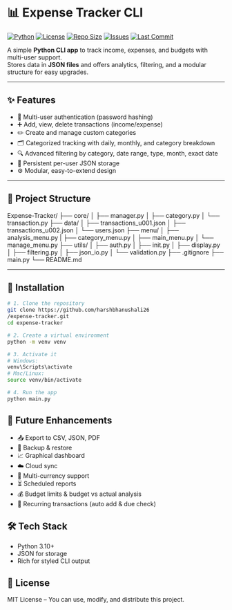 # 📊 Expense Tracker CLI

[![Python](https://img.shields.io/badge/python-3.10%2B-blue)](https://www.python.org/downloads/)
[![License](https://img.shields.io/badge/license-MIT-green)](LICENSE)
[![Repo Size](https://img.shields.io/github/repo-size/harshbhanushali26/expense-tracker)](../../)
[![Issues](https://img.shields.io/github/issues/harshbhanushali26/expense-tracker)](../../issues)
[![Last Commit](https://img.shields.io/github/last-commit/harshbhanushali26/expense-tracker)](../../commits/main)

A simple **Python CLI app** to track income, expenses, and budgets with multi-user support.  
Stores data in **JSON files** and offers analytics, filtering, and a modular structure for easy upgrades.

---

## ✨ Features
- 🔑 Multi-user authentication (password hashing)
- ➕ Add, view, delete transactions (income/expense)
- ✏️ Create and manage custom categories
- 🗂 Categorized tracking with daily, monthly, and category breakdown
- 🔍 Advanced filtering by category, date range, type, month, exact date
- 💾 Persistent per-user JSON storage
- ⚙️ Modular, easy-to-extend design

---



## 📂 Project Structure
Expense-Tracker/
├── core/
│ ├── manager.py
│ ├── category.py
│ └── transaction.py
├── data/
│ ├── transactions_u001.json
│ ├── transactions_u002.json
│ └── users.json
├── menu/
│ ├── analysis_menu.py
| ├── category_menu.py
│ ├── main_menu.py
│ └── manage_menu.py
├── utils/
│ ├── auth.py
│ ├── init.py
│ ├── display.py
│ ├── filtering.py
│ ├── json_io.py
│ └── validation.py
├── .gitignore
├── main.py
└── README.md



---

## 🚀 Installation
```bash
# 1. Clone the repository
git clone https://github.com/harshbhanushali26
/expense-tracker.git
cd expense-tracker

# 2. Create a virtual environment
python -m venv venv

# 3. Activate it
# Windows:
venv\Scripts\activate
# Mac/Linux:
source venv/bin/activate

# 4. Run the app
python main.py
```

## 🔮 Future Enhancements

- 📤 Export to CSV, JSON, PDF
- 💾 Backup & restore
- 📈 Graphical dashboard
- ☁️ Cloud sync
- 💱 Multi-currency support
- ⏳ Scheduled reports
- 💰 Budget limits & budget vs actual analysis
- 🔄 Recurring transactions (auto add & due check)

## 🛠 Tech Stack

- Python 3.10+
- JSON for storage
- Rich for styled CLI output

## 📜 License
MIT License – You can use, modify, and distribute this project.



